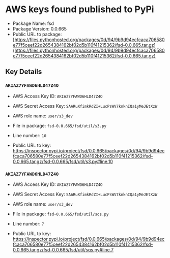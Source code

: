 # AWS keys found published to PyPi

* Package Name: fsd
* Package Version: 0.0.665
* Public URL to package: [https://files.pythonhosted.org/packages/0d/94/9b9d94ecfcaca706580e77f5ceef22d2654384162bf02d5b110f41215362/fsd-0.0.665.tar.gz](https://files.pythonhosted.org/packages/0d/94/9b9d94ecfcaca706580e77f5ceef22d2654384162bf02d5b110f41215362/fsd-0.0.665.tar.gz)

## Key Details

### `AKIAZ7YFAWD6HLD47Z4O`

* AWS Access Key ID: `AKIAZ7YFAWD6HLD47Z4O`
* AWS Secret Access Key: `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` 
* AWS role name: `user/s3_dev`
* File in package: `fsd-0.0.665/fsd/util/s3.py`
* Line number: `10`

* Public URL to key: https://inspector.pypi.io/project/fsd/0.0.665/packages/0d/94/9b9d94ecfcaca706580e77f5ceef22d2654384162bf02d5b110f41215362/fsd-0.0.665.tar.gz/fsd-0.0.665/fsd/util/s3.py#line.10



### `AKIAZ7YFAWD6HLD47Z4O`

* AWS Access Key ID: `AKIAZ7YFAWD6HLD47Z4O`
* AWS Secret Access Key: `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` 
* AWS role name: `user/s3_dev`
* File in package: `fsd-0.0.665/fsd/util/sqs.py`
* Line number: `7`

* Public URL to key: https://inspector.pypi.io/project/fsd/0.0.665/packages/0d/94/9b9d94ecfcaca706580e77f5ceef22d2654384162bf02d5b110f41215362/fsd-0.0.665.tar.gz/fsd-0.0.665/fsd/util/sqs.py#line.7


